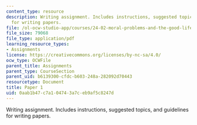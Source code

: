 ```yaml
---
content_type: resource
description: Writing assignment. Includes instructions, suggested topics, and guidelines
  for writing papers.
file: /ol-ocw-studio-app/courses/24-02-moral-problems-and-the-good-life-fall-2008/0aab1b47c7a104743a7ceb9af5c8247d_paper_1.pdf
file_size: 79068
file_type: application/pdf
learning_resource_types:
- Assignments
license: https://creativecommons.org/licenses/by-nc-sa/4.0/
ocw_type: OCWFile
parent_title: Assignments
parent_type: CourseSection
parent_uid: b6139300-cfdc-b603-248a-282092d70443
resourcetype: Document
title: Paper 1
uid: 0aab1b47-c7a1-0474-3a7c-eb9af5c8247d
---
```

Writing assignment. Includes instructions, suggested topics, and guidelines for writing papers.